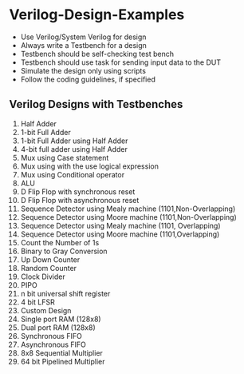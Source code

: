 # Verilog-Design-Examples

- Use Verilog/System Verilog for design
- Always write a Testbench for a design
- Testbench should be self-checking test bench
- Testbench should use task for sending input data to the DUT
- Simulate the design only using scripts
- Follow the coding guidelines, if specified

## Verilog Designs with Testbenches
1. Half Adder
2. 1-bit Full Adder
3. 1-bit Full Adder using Half Adder
4. 4-bit full adder using Half Adder
5. Mux using Case statement
6. Mux using with the use logical expression
7. Mux using Conditional operator
8. ALU
9. D Flip Flop with synchronous reset
10. D Flip Flop with asynchronous reset
11. Sequence Detector using Mealy machine (1101,Non-Overlapping)
12.	Sequence Detector using Moore machine (1101,Non-Overlapping)
13.	Sequence Detector using Mealy machine (1101, Overlapping)
14.	Sequence Detector using Moore machine (1101,Overlapping)
15.	Count the Number of 1s
16.	Binary to Gray Conversion
17.	Up Down Counter
18.	Random Counter
19.	Clock Divider
20.	PIPO
21.	n bit universal shift register
22.	4 bit LFSR
23.	Custom Design
24.	Single port RAM (128x8)
25.	Dual port RAM (128x8)
26.	Synchronous FIFO
27.	Asynchronous FIFO
28.	8x8 Sequential Multiplier
29.	64 bit Pipelined Multiplier
